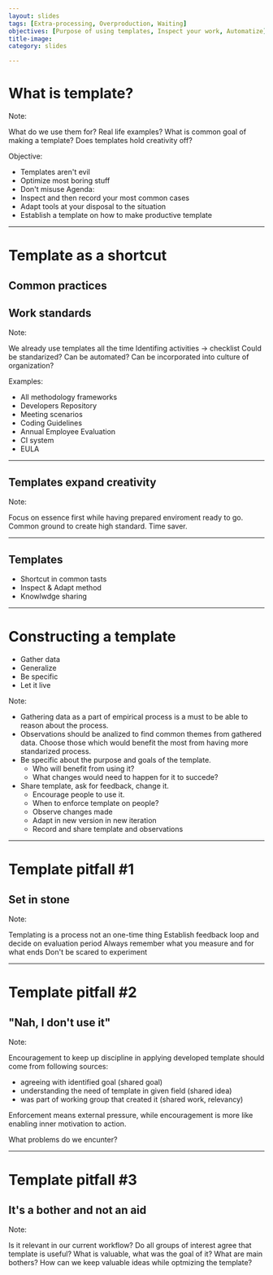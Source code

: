 ```yaml
---
layout: slides
tags: [Extra-processing, Overproduction, Waiting]
objectives: [Purpose of using templates, Inspect your work, Automatize]
title-image:
category: slides

---
```


# What is template?

Note: 

What do we use them for? Real life examples?
What is common goal of making a template?
Does templates hold creativity off?

Objective:
* Templates aren't evil
* Optimize most boring stuff
* Don't misuse
Agenda:
* Inspect and then record your most common cases
* Adapt tools at your disposal to the situation
* Establish a template on how to make productive template

---

# Template as a shortcut

## Common practices

## Work standards

Note: 

We already use templates all the time
Identifing activities -> checklist
Could be standarized?
Can be automated? Can be incorporated into culture of organization?

Examples:
* All methodology frameworks
* Developers Repository
* Meeting scenarios
* Coding Guidelines
* Annual Employee Evaluation
* CI system
* EULA



---

## Templates expand creativity

Note: 

Focus on essence first while having prepared enviroment ready to go.
Common ground to create high standard.
Time saver.



---

## Templates

* Shortcut in common tasts
* Inspect & Adapt method
* Knowlwdge sharing

---

# Constructing a template

* Gather data
* Generalize
* Be specific
* Let it live

Note: 

* Gathering data as a part of empirical process is a must to be able to reason about the process.
* Observations should be analized to find common themes from gathered data. Choose those which would benefit the most from having more standarized process.
* Be specific about the purpose and goals of the template. 
  * Who will benefit from using it?
  * What changes would need to happen for it to succede?
* Share template, ask for feedback, change it. 
  * Encourage people to use it. 
  * When to enforce template on people?
  * Observe changes made
  * Adapt in new version in new iteration
  * Record and share template and observations

---

# Template pitfall #1

## Set in stone

Note:  

Templating is a process not an one-time thing
Establish feedback loop and decide on evaluation period
Always remember what you measure and for what ends
Don't be scared to experiment

---

# Template pitfall #2

## "Nah, I don't use it"

Note:  

Encouragement to keep up discipline in applying developed template should come from following sources:

* agreeing with identified goal (shared goal)
* understanding the need of template in given field (shared idea)
* was part of working group that created it (shared work, relevancy)

Enforcement means external pressure, while encouragement is more like enabling inner motivation to action.

What problems do we encunter?

---

# Template pitfall #3

## It's a bother and not an aid

Note: 

Is it relevant in our current workflow?
Do all groups of interest agree that template is useful?
What is valuable, what was the goal of it? What are main bothers?
How can we keep valuable ideas while optmizing the template?
